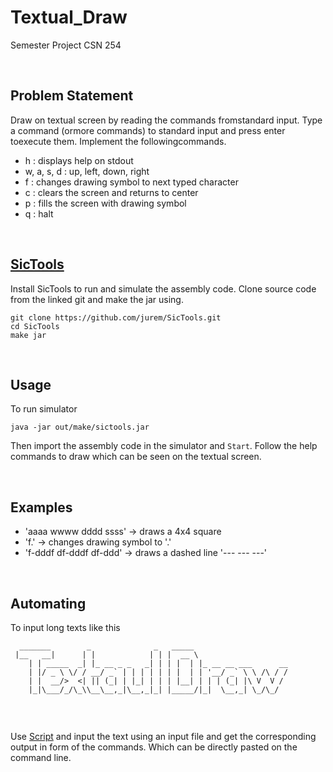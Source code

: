 # Textual_Draw
Semester Project CSN 254

<br>

Problem Statement
--------------------
Draw on textual screen by reading the commands fromstandard input. Type a command (ormore commands) to standard input and press enter toexecute them. Implement the followingcommands.
  *  h : displays help on stdout
  *  w, a, s, d : up, left, down, right 
  *  f : changes drawing symbol to next typed character 
  *  c : clears the screen and returns to center 
  *  p : fills the screen with drawing symbol
  *  q : halt 

<br/>

[SicTools](https://github.com/jurem/SicTools)
---------
Install SicTools to run and simulate the assembly code. Clone source code from the linked git and make the jar using. 

    git clone https://github.com/jurem/SicTools.git
    cd SicTools
    make jar

<br/>

Usage
-----

To run simulator

    java -jar out/make/sictools.jar


Then import the assembly code in the simulator and `Start`.   Follow the help commands to draw which can be seen on the textual screen.

<br/>

Examples
--------

* 'aaaa wwww dddd ssss' -> draws a 4x4 square
* 'f.' -> changes drawing symbol to '.'
* 'f-dddf df-dddf df-ddd' -> draws a dashed line '--- --- ---'

<br/>

Automating 
----------

To input long texts like this

```
  _______        _              _   _____                     
 |__   __|      | |            | | |  __ \                    
    | | _____  _| |_ __ _ _   _| | | |  | |_ __ __ ___      __
    | |/ _ \ \/ / __/ _` | | | | | | |  | | '__/ _` \ \ /\ / /
    | |  __/>  <| || (_| | |_| | | | |__| | | | (_| |\ V  V / 
    |_|\___/_/\_\\__\__,_|\__,_|_| |_____/|_|  \__,_| \_/\_/  
    
```
<br/>

Use [Script](./Convert.py) and input the text using an input file and get the corresponding output in form of the commands. Which can be directly pasted on the command line.